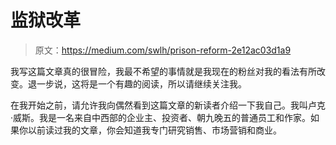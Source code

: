 # 监狱改革

> 原文：<https://medium.com/swlh/prison-reform-2e12ac03d1a9>

我写这篇文章真的很冒险，我最不希望的事情就是我现在的粉丝对我的看法有所改变。退一步说，这将是一个有趣的阅读，所以请继续关注我。

在我开始之前，请允许我向偶然看到这篇文章的新读者介绍一下我自己。我叫卢克·威斯。我是一名来自中西部的企业主、投资者、朝九晚五的普通员工和作家。如果你以前读过我的文章，你会知道我专门研究销售、市场营销和商业。
